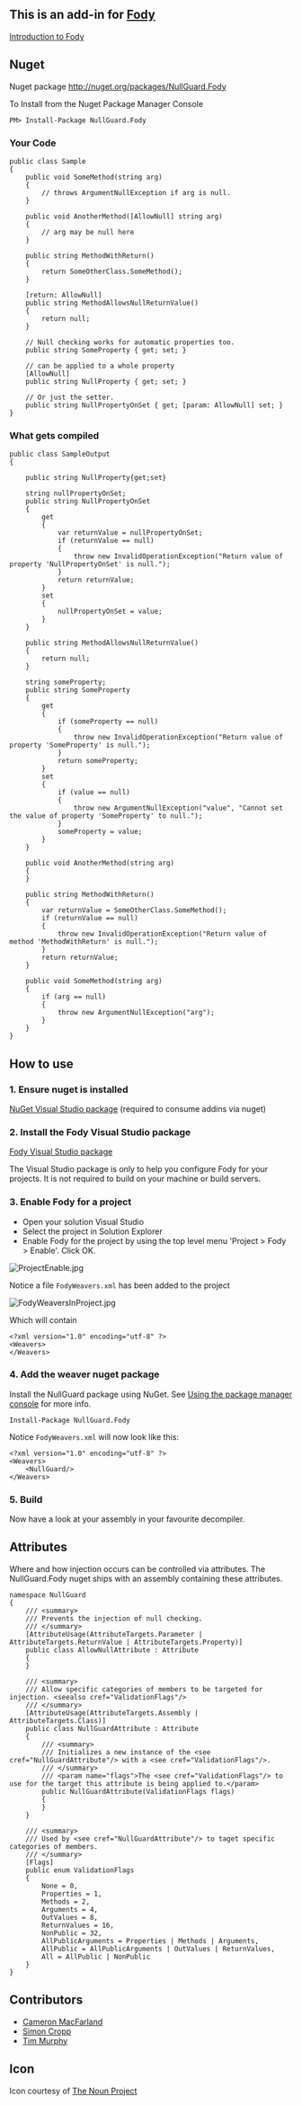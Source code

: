## This is an add-in for [Fody](https://github.com/Fody/Fody/) 

[Introduction to Fody](http://github.com/Fody/Fody/wiki/SampleUsage)

## Nuget 

Nuget package http://nuget.org/packages/NullGuard.Fody 

To Install from the Nuget Package Manager Console 
    
    PM> Install-Package NullGuard.Fody

### Your Code


    public class Sample
    {
        public void SomeMethod(string arg)
        {
            // throws ArgumentNullException if arg is null.
        }

        public void AnotherMethod([AllowNull] string arg)
        {
            // arg may be null here
        }

        public string MethodWithReturn()
        {
            return SomeOtherClass.SomeMethod();
        }

        [return: AllowNull]
        public string MethodAllowsNullReturnValue()
        {
            return null;
        }

        // Null checking works for automatic properties too.
        public string SomeProperty { get; set; }

        // can be applied to a whole property
        [AllowNull] 
        public string NullProperty { get; set; }

        // Or just the setter.
        public string NullPropertyOnSet { get; [param: AllowNull] set; }
    }

### What gets compiled 

    public class SampleOutput
    {

        public string NullProperty{get;set}
    
        string nullPropertyOnSet;
        public string NullPropertyOnSet
        {
            get
            {
                var returnValue = nullPropertyOnSet;
                if (returnValue == null)
                {
                    throw new InvalidOperationException("Return value of property 'NullPropertyOnSet' is null.");
                }
                return returnValue;
            }
            set
            {
                nullPropertyOnSet = value;
            }
        }
    
        public string MethodAllowsNullReturnValue()
        {
            return null;
        }

        string someProperty;
        public string SomeProperty
        {
            get
            {
                if (someProperty == null)
                {
                    throw new InvalidOperationException("Return value of property 'SomeProperty' is null.");
                }
                return someProperty;
            }
            set
            {
                if (value == null)
                {
                    throw new ArgumentNullException("value", "Cannot set the value of property 'SomeProperty' to null.");
                }
                someProperty = value;
            }
        }

        public void AnotherMethod(string arg)
        {
        }

        public string MethodWithReturn()
        {
            var returnValue = SomeOtherClass.SomeMethod();
            if (returnValue == null)
            {
                throw new InvalidOperationException("Return value of method 'MethodWithReturn' is null.");
            }
            return returnValue;
        }

        public void SomeMethod(string arg)
        {
            if (arg == null)
            {
                throw new ArgumentNullException("arg");
            }
        }
    }
	
## How to use

### 1. Ensure nuget is installed 

[NuGet Visual Studio package](http://visualstudiogallery.msdn.microsoft.com/27077b70-9dad-4c64-adcf-c7cf6bc9970c) (required to consume addins via nuget)

### 2. Install the Fody Visual Studio package 

[Fody Visual Studio package](http://visualstudiogallery.msdn.microsoft.com/074a2a26-d034-46f1-8fe1-0da97265eb7a) 

The Visual Studio package is only to help you configure Fody for your projects. It is not required to build on your machine or build servers.

### 3. Enable Fody for a project 

  * Open your solution Visual Studio
  * Select the project in Solution Explorer
  * Enable Fody for the project by using the top level menu 'Project > Fody > Enable'. Click OK. 
  
  ![ProjectEnable.jpg](https://github.com/Fody/Fody/wiki/ProjectEnable.jpg)

Notice a file `FodyWeavers.xml` has been added to the project

  ![FodyWeaversInProject.jpg](https://github.com/Fody/Fody/wiki/FodyWeaversInProject.jpg)

Which will contain

    <?xml version="1.0" encoding="utf-8" ?>
    <Weavers>
    </Weavers>

### 4. Add the weaver nuget package

Install the NullGuard package using NuGet. See [Using the package manager console](http://docs.nuget.org/docs/start-here/using-the-package-manager-console) for more info.

    Install-Package NullGuard.Fody

Notice `FodyWeavers.xml` will now look like this:

    <?xml version="1.0" encoding="utf-8" ?>
    <Weavers>
        <NullGuard/> 
    </Weavers>

### 5. Build

Now have a look at your assembly in your favourite decompiler. 

## Attributes

Where and how injection occurs can be controlled via attributes. The NullGuard.Fody nuget ships with an assembly containing these attributes.

	namespace NullGuard
	{
	    /// <summary>
	    /// Prevents the injection of null checking.
	    /// </summary>
	    [AttributeUsage(AttributeTargets.Parameter | AttributeTargets.ReturnValue | AttributeTargets.Property)]
	    public class AllowNullAttribute : Attribute
	    {
	    }
	    
	    /// <summary>
	    /// Allow specific categories of members to be targeted for injection. <seealso cref="ValidationFlags"/>
	    /// </summary>
	    [AttributeUsage(AttributeTargets.Assembly | AttributeTargets.Class)]
	    public class NullGuardAttribute : Attribute
	    {
	        /// <summary>
	        /// Initializes a new instance of the <see cref="NullGuardAttribute"/> with a <see cref="ValidationFlags"/>.
	        /// </summary>
	        /// <param name="flags">The <see cref="ValidationFlags"/> to use for the target this attribute is being applied to.</param>
	        public NullGuardAttribute(ValidationFlags flags)
	        {
	        }
	    }
	    
	    /// <summary>
	    /// Used by <see cref="NullGuardAttribute"/> to taget specific categories of members.
	    /// </summary>
	    [Flags]
	    public enum ValidationFlags
	    {
	        None = 0,
	        Properties = 1,
	        Methods = 2,
	        Arguments = 4,
	        OutValues = 8,
	        ReturnValues = 16,
	        NonPublic = 32,
	        AllPublicArguments = Properties | Methods | Arguments,
	        AllPublic = AllPublicArguments | OutValues | ReturnValues,
	        All = AllPublic | NonPublic
	    }
	}

## Contributors

  * [Cameron MacFarland](https://github.com/distantcam)
  * [Simon Cropp](https://github.com/simoncropp)
  * [Tim Murphy](https://github.com/TimMurphy)

## Icon

Icon courtesy of [The Noun Project](http://thenounproject.com)
